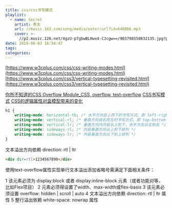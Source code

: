 ```yaml
---
title: css/css书写模式
playlist:
  - name: Secret
    artist: 茶太
    url: //music.163.com/song/media/outer/url?id=640866.mp3
    cover: >-
      //p2.music.126.net/4gzU-pTgbwBLHwx4-CJcgw==/903798558032135.jpg?param=90y90
date: 2019-06-03 16:54:47
tags:
categories:
---
```


[https://www.w3cplus.com/css/css-writing-modes.html](https://www.w3cplus.com/css/css-writing-modes.html)
[https://www.w3cplus.com/css3/vertical-typesetting-revisited.html](https://www.w3cplus.com/css3/vertical-typesetting-revisited.html)

<!-- more -->

[你所不知道的CSS Overflow Module_CSS, overflow, text-overflow](https://www.w3cplus.com/css/css-overflow-module.html)
[CSS书写模式](https://www.w3cplus.com/css/css-writing-modes.html)
[CSS的逻辑属性对盒模型带来的变化](https://www.w3cplus.com/css3/vertical-typesetting-revisited.html)

```css
h1 { 
    writing-mode: horizontal-tb; /* 水平方向自上而下的书写方式。即 left-right-top-bottom */
    writing-mode: vertical-rl; /* 垂直方向自右而左的书写方式。即 top-bottom-right-left */
    writing-mode: vertical-lr; /* 垂直方向内内容从上到下，水平方向从左到右 */
    writing-mode: sideways-rl; /* 内容垂直方向从上到下排列 */
    writing-mode: sideways-lr; /* 内容垂直方向从下到上排列 */
}
```

文本溢出方向依赖 direction: rtl | ltr
```html
<div dir=rtl>1234567890</div>
```

使用text-overflow属性实现单行文本溢出添加省略号需满足下面相关条件：

1 该元素必须为 display:block 或者 display:inline-block 元素（或者功能对等，比如Flex项目）
2 元素必须得设置了width、max-width或flex-basis
3 该元素必须设置 overflow: hidden | scroll | auto
4 文本溢出方向依赖 direction: rtl | ltr 属性
5 整行溢出依赖 white-space: nowrap 属性
